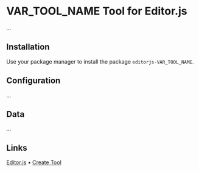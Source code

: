 # VAR_TOOL_NAME Tool for Editor.js

...

## Installation

Use your package manager to install the package `editorjs-VAR_TOOL_NAME`.

## Configuration

...

## Data

...

## Links

[Editor.js](https://editorjs.io) • [Create Tool](https://github.com/editor-js/create-tool)